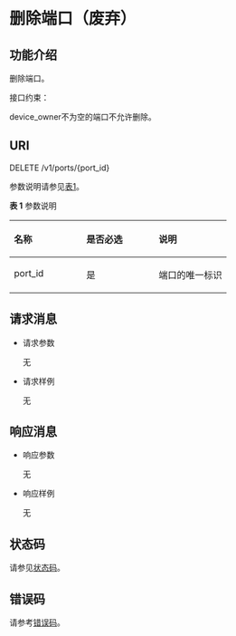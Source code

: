 # 删除端口（废弃）<a name="ZH-CN_TOPIC_0201534296"></a>

## 功能介绍<a name="zh-cn_topic_0030591059_section5810725"></a>

删除端口。

接口约束：

device\_owner不为空的端口不允许删除。

## URI<a name="zh-cn_topic_0030591059_section52296527"></a>

DELETE /v1/ports/\{port\_id\}

参数说明请参见[表1](#table45251091)。

**表 1**  参数说明

<a name="table45251091"></a>
<table><thead align="left"><tr id="row25040094"><th class="cellrowborder" valign="top" width="33.33333333333333%" id="mcps1.2.4.1.1"><p id="p14981763"><a name="p14981763"></a><a name="p14981763"></a>名称</p>
</th>
<th class="cellrowborder" valign="top" width="33.33333333333333%" id="mcps1.2.4.1.2"><p id="p5563313"><a name="p5563313"></a><a name="p5563313"></a>是否必选</p>
</th>
<th class="cellrowborder" valign="top" width="33.33333333333333%" id="mcps1.2.4.1.3"><p id="p47975183"><a name="p47975183"></a><a name="p47975183"></a>说明</p>
</th>
</tr>
</thead>
<tbody><tr id="row60784581"><td class="cellrowborder" valign="top" width="33.33333333333333%" headers="mcps1.2.4.1.1 "><p id="p24604028"><a name="p24604028"></a><a name="p24604028"></a>port_id</p>
</td>
<td class="cellrowborder" valign="top" width="33.33333333333333%" headers="mcps1.2.4.1.2 "><p id="p46769243"><a name="p46769243"></a><a name="p46769243"></a>是</p>
</td>
<td class="cellrowborder" valign="top" width="33.33333333333333%" headers="mcps1.2.4.1.3 "><p id="p30212363"><a name="p30212363"></a><a name="p30212363"></a>端口的唯一标识</p>
</td>
</tr>
</tbody>
</table>

## 请求消息<a name="zh-cn_topic_0030591059_section8160310"></a>

-   请求参数

    无

-   请求样例

    无


## 响应消息<a name="zh-cn_topic_0030591059_section6333933"></a>

-   响应参数

    无

-   响应样例

    无


## 状态码<a name="section31981619"></a>

请参见[状态码](状态码.md)。

## 错误码<a name="section85821649202813"></a>

请参考[错误码](错误码.md)。


